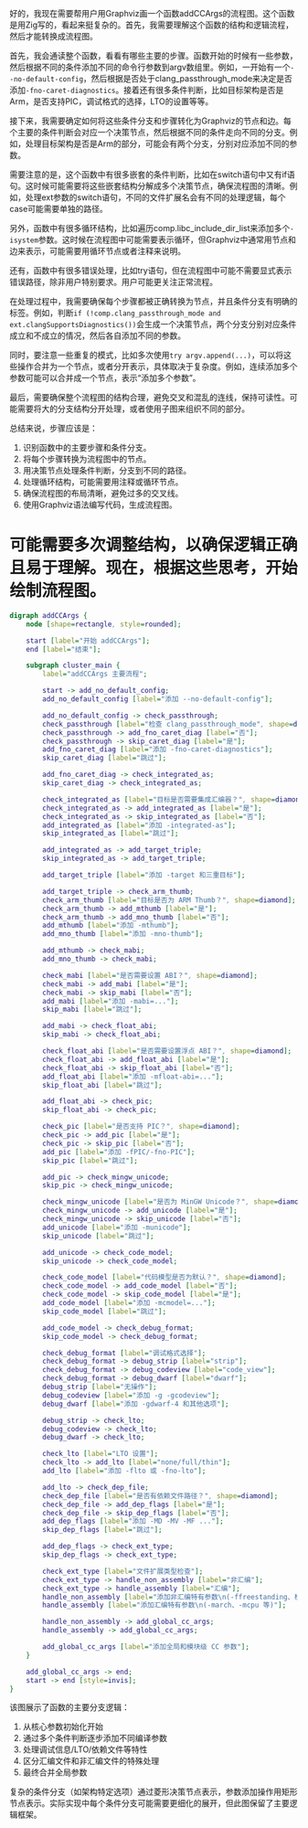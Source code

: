 好的，我现在需要帮用户用Graphviz画一个函数addCCArgs的流程图。这个函数是用Zig写的，看起来挺复杂的。首先，我需要理解这个函数的结构和逻辑流程，然后才能转换成流程图。

首先，我会通读整个函数，看看有哪些主要的步骤。函数开始的时候有一些参数，然后根据不同的条件添加不同的命令行参数到argv数组里。例如，一开始有一个`--no-default-config`，然后根据是否处于clang_passthrough_mode来决定是否添加`-fno-caret-diagnostics`。接着还有很多条件判断，比如目标架构是否是Arm，是否支持PIC，调试格式的选择，LTO的设置等等。

接下来，我需要确定如何将这些条件分支和步骤转化为Graphviz的节点和边。每个主要的条件判断会对应一个决策节点，然后根据不同的条件走向不同的分支。例如，处理目标架构是否是Arm的部分，可能会有两个分支，分别对应添加不同的参数。

需要注意的是，这个函数中有很多嵌套的条件判断，比如在switch语句中又有if语句。这时候可能需要将这些嵌套结构分解成多个决策节点，确保流程图的清晰。例如，处理ext参数的switch语句，不同的文件扩展名会有不同的处理逻辑，每个case可能需要单独的路径。

另外，函数中有很多循环结构，比如遍历comp.libc_include_dir_list来添加多个`-isystem`参数。这时候在流程图中可能需要表示循环，但Graphviz中通常用节点和边来表示，可能需要用循环节点或者注释来说明。

还有，函数中有很多错误处理，比如try语句，但在流程图中可能不需要显式表示错误路径，除非用户特别要求。用户可能更关注正常流程。

在处理过程中，我需要确保每个步骤都被正确转换为节点，并且条件分支有明确的标签。例如，判断`if (!comp.clang_passthrough_mode and ext.clangSupportsDiagnostics())`会生成一个决策节点，两个分支分别对应条件成立和不成立的情况，然后各自添加不同的参数。

同时，要注意一些重复的模式，比如多次使用`try argv.append(...)`，可以将这些操作合并为一个节点，或者分开表示，具体取决于复杂度。例如，连续添加多个参数可能可以合并成一个节点，表示“添加多个参数”。

最后，需要确保整个流程图的结构合理，避免交叉和混乱的连线，保持可读性。可能需要将大的分支结构分开处理，或者使用子图来组织不同的部分。

总结来说，步骤应该是：
1. 识别函数中的主要步骤和条件分支。
2. 将每个步骤转换为流程图中的节点。
3. 用决策节点处理条件判断，分支到不同的路径。
4. 处理循环结构，可能需要用注释或循环节点。
5. 确保流程图的布局清晰，避免过多的交叉线。
6. 使用Graphviz语法编写代码，生成流程图。

可能需要多次调整结构，以确保逻辑正确且易于理解。现在，根据这些思考，开始绘制流程图。
================================================
```dot
digraph addCCArgs {
    node [shape=rectangle, style=rounded];

    start [label="开始 addCCArgs"];
    end [label="结束"];

    subgraph cluster_main {
        label="addCCArgs 主要流程";

        start -> add_no_default_config;
        add_no_default_config [label="添加 --no-default-config"];

        add_no_default_config -> check_passthrough;
        check_passthrough [label="检查 clang_passthrough_mode", shape=diamond];
        check_passthrough -> add_fno_caret_diag [label="否"];
        check_passthrough -> skip_caret_diag [label="是"];
        add_fno_caret_diag [label="添加 -fno-caret-diagnostics"];
        skip_caret_diag [label="跳过"];

        add_fno_caret_diag -> check_integrated_as;
        skip_caret_diag -> check_integrated_as;

        check_integrated_as [label="目标是否需要集成汇编器？", shape=diamond];
        check_integrated_as -> add_integrated_as [label="是"];
        check_integrated_as -> skip_integrated_as [label="否"];
        add_integrated_as [label="添加 -integrated-as"];
        skip_integrated_as [label="跳过"];

        add_integrated_as -> add_target_triple;
        skip_integrated_as -> add_target_triple;

        add_target_triple [label="添加 -target 和三重目标"];

        add_target_triple -> check_arm_thumb;
        check_arm_thumb [label="目标是否为 ARM Thumb？", shape=diamond];
        check_arm_thumb -> add_mthumb [label="是"];
        check_arm_thumb -> add_mno_thumb [label="否"];
        add_mthumb [label="添加 -mthumb"];
        add_mno_thumb [label="添加 -mno-thumb"];

        add_mthumb -> check_mabi;
        add_mno_thumb -> check_mabi;

        check_mabi [label="是否需要设置 ABI？", shape=diamond];
        check_mabi -> add_mabi [label="是"];
        check_mabi -> skip_mabi [label="否"];
        add_mabi [label="添加 -mabi=..."];
        skip_mabi [label="跳过"];

        add_mabi -> check_float_abi;
        skip_mabi -> check_float_abi;

        check_float_abi [label="是否需要设置浮点 ABI？", shape=diamond];
        check_float_abi -> add_float_abi [label="是"];
        check_float_abi -> skip_float_abi [label="否"];
        add_float_abi [label="添加 -mfloat-abi=..."];
        skip_float_abi [label="跳过"];

        add_float_abi -> check_pic;
        skip_float_abi -> check_pic;

        check_pic [label="是否支持 PIC？", shape=diamond];
        check_pic -> add_pic [label="是"];
        check_pic -> skip_pic [label="否"];
        add_pic [label="添加 -fPIC/-fno-PIC"];
        skip_pic [label="跳过"];

        add_pic -> check_mingw_unicode;
        skip_pic -> check_mingw_unicode;

        check_mingw_unicode [label="是否为 MinGW Unicode？", shape=diamond];
        check_mingw_unicode -> add_unicode [label="是"];
        check_mingw_unicode -> skip_unicode [label="否"];
        add_unicode [label="添加 -municode"];
        skip_unicode [label="跳过"];

        add_unicode -> check_code_model;
        skip_unicode -> check_code_model;

        check_code_model [label="代码模型是否为默认？", shape=diamond];
        check_code_model -> add_code_model [label="否"];
        check_code_model -> skip_code_model [label="是"];
        add_code_model [label="添加 -mcmodel=..."];
        skip_code_model [label="跳过"];

        add_code_model -> check_debug_format;
        skip_code_model -> check_debug_format;

        check_debug_format [label="调试格式选择"];
        check_debug_format -> debug_strip [label="strip"];
        check_debug_format -> debug_codeview [label="code_view"];
        check_debug_format -> debug_dwarf [label="dwarf"];
        debug_strip [label="无操作"];
        debug_codeview [label="添加 -g -gcodeview"];
        debug_dwarf [label="添加 -gdwarf-4 和其他选项"];

        debug_strip -> check_lto;
        debug_codeview -> check_lto;
        debug_dwarf -> check_lto;

        check_lto [label="LTO 设置"];
        check_lto -> add_lto [label="none/full/thin"];
        add_lto [label="添加 -flto 或 -fno-lto"];

        add_lto -> check_dep_file;
        check_dep_file [label="是否有依赖文件路径？", shape=diamond];
        check_dep_file -> add_dep_flags [label="是"];
        check_dep_file -> skip_dep_flags [label="否"];
        add_dep_flags [label="添加 -MD -MV -MF ..."];
        skip_dep_flags [label="跳过"];

        add_dep_flags -> check_ext_type;
        skip_dep_flags -> check_ext_type;

        check_ext_type [label="文件扩展类型检查"];
        check_ext_type -> handle_non_assembly [label="非汇编"];
        check_ext_type -> handle_assembly [label="汇编"];
        handle_non_assembly [label="添加非汇编特有参数\n(-ffreestanding、栈保护选项等)"];
        handle_assembly [label="添加汇编特有参数\n(-march、-mcpu 等)"];

        handle_non_assembly -> add_global_cc_args;
        handle_assembly -> add_global_cc_args;

        add_global_cc_args [label="添加全局和模块级 CC 参数"];
    }

    add_global_cc_args -> end;
    start -> end [style=invis];
}
``` 

该图展示了函数的主要分支逻辑：
1. 从核心参数初始化开始
2. 通过多个条件判断逐步添加不同编译参数
3. 处理调试信息/LTO/依赖文件等特性
4. 区分汇编文件和非汇编文件的特殊处理
5. 最终合并全局参数

复杂的条件分支（如架构特定选项）通过菱形决策节点表示，参数添加操作用矩形节点表示。实际实现中每个条件分支可能需要更细化的展开，但此图保留了主要逻辑框架。